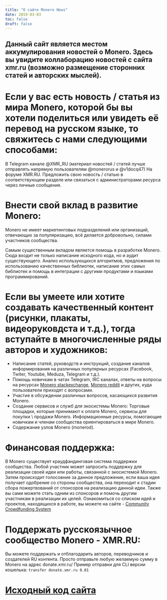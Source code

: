 ```yaml
---
title: "О сайте Monero News"
date: 2019-03-03
toc: false
draft: false
---
```


## Данный сайт является местом аккумулирования новостей о Monero. Здесь вы увидите коллаборацию новостей с сайта xmr.ru (возможно размещение сторонних статей и авторских мыслей).

# Если у вас есть новость / статья из мира Monero, которой бы вы хотели поделиться или увидеть её перевод на русском языке, то свяжитесь с нами следующими способами:
В Telegram канале @XMR_RU (материал новостей / статей лучше отправлять напрямую пользователям @monerorus и @v1docq47)
На форуме XMR.RU. Предложить свою новость / статью в соответствующем разделе или связаться с администраторами ресурса через личные сообщения.

# Внести свой вклад в развитие Monero:
Monero не имеет маркетинговых подразделений или организаций, отвечающих за популяризацию, всё делается добровольно, силами участников сообщества.

Самым существенным вкладом является помощь в разработке Monero. Сюда входит не только написание исходного кода, но и аудит существующего. Анализ использующихся алгоритмов, предложения по использованию качественных библиотек, написание этих самых библиотек и помощь в интеграции с другими продуктами и языками программирований.

# Если вы умеете или хотите создавать качественный контент (рисунки, плакаты, видеоруковдста и т.д.), тогда вступайте в многочисленные ряды авторов и художников:
- Написание статей, руководств и инструкций, создание каналов информирования на различных популярных ресурсах (Facebook, Twiter, Youtube, Meduza, Telegram и т.д.).
- Помощь новичкам в чатах Telegram, IRC каналах, ответы на вопросы на ресурсах [Monero stackexchange](https://monero.stackexchange.com), [Monero reddit](https://www.reddit.com/r/Monero/) и других, куда пользователи приходят с вопросами.  
- Участие в обсуждении различных вопросов, касающихся развития Monero.
- Создание сервисов и служб для экосистемы Monero:
  Торговые площадки, которые принимают к оплате Monero, сервисы для покупки \ продажи Monero.
  Информационные ресурсы, помогающие новичкам и членам сообщества ориентироваться в мире Monero.
- Содержание узлов Monero (monerod).

# Финансовая поддержка:
В Monero существует краудфандинговая система поддержки сообщества. Любой участник может запросить поддержку для реализации своей идеи или работы, связанной с экосистемой Monero. Затем происходит голосовние за данное предложение, если ваша идея получает одобрение со стороны сообщества, она переходит к стадии сбора пожертвований от спонсоров на реализацию данной идеи.
Также вы сами можете стать одним из спонсоров и помочь другим участникам в реализации их целей. Ознакомиться со списком идей и проектов, находящихся в работе, вы можете на сайте - [Community Crowdfunding System](https://ccs.getmonero.org/)

# Поддержать русскоязычное сообщество Monero - XMR.RU:
Вы можете поддержать и отблагодарить авторов, переводчиков и создателей RU контента. Просто отправьте любую желаемую сумму в Monero на адрес donate.xmr.ru/
Пример отправки для CLI версии кошелька: `transfer donate.xmr.ru 0.01`

# [Исходный код сайта](https://github.com/monerorus/xmr_news)
